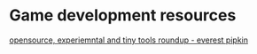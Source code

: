 # Game development resources
[opensource, experiemntal and tiny tools roundup - everest pipkin](https://everest-pipkin.com/#teaching/tools.html)